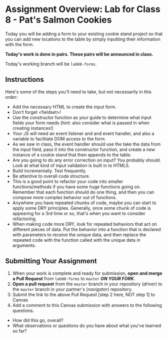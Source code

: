 # Assignment Overview: Lab for Class 8 - Pat's Salmon Cookies

Today you will be adding a form to your existing cookie stand project so that you can add new locations to the table by simply inputting their information with the form.

**Today's work is done in pairs. These pairs will be announced in class.**

Today's working branch will be `lab08-forms`.

## Instructions

Here's some of the steps you'll need to take, but not necessarily in this order:

- Add the necessary HTML to create the input form.
- Don't forget \<fieldset>!
- Use the constructor function as your guide to determine what input fields your form needs (hint: also consider what is passed in when creating instances!)
- Your JS will need an event listener and and event handler, and also a variable to facilitate DOM access to the form.
- As we saw in class, the event handler should use the take the data from the input field, pass it into the constructor function, and create a new instance of a cookie stand that then appends to the table.
- Are you going to do any error correction on input? You probably should. Look at what kind of input validation is built in to HTML5.
- Build incrementally. Test frequently.
- Be attentive to overall code structure.
- This is a good point to refactor your code into smaller functions/methods if you have some huge functions going on. Remember that each function should do one thing, and then you can compose more complex behavior out of functions.
- Anywhere you have repeated chunks of code, maybe you can start to apply some DRY principles. Generally, once some chunk of code is appearing for a 3rd time or so, that's when you want to consider refactoring.
- When making code more DRY, look for repeated behaviors that act on different pieces of data. Put the behavior into a function that is declared with parameters to receive the unique data, and then replace the repeated code with the function called with the unique data in arguments.

## Submitting Your Assignment

1. When your work is complete and ready for submission, **open and merge a Pull Request** from `lab08-forms` to `master` ***ON YOUR FORK***.
2. **Open a pull request** from the `master` branch in your repository (*driver*) to the `master` branch in your partner's (*navigator*) repository.
3. Submit the link to the above Pull Request [step 2 here, NOT step 1] to Canvas
4. Add a comment to this Canvas submission with answers to the following questions.
  - How did this go, overall?
  - What observations or questions do you have about what you've learned so far?

